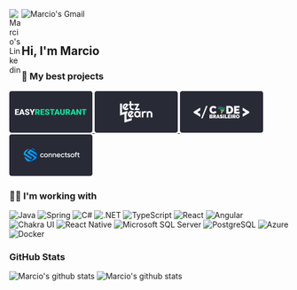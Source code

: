 <!-- ### Hi there 👋 --!>

<!--
**Madhu-1729/Madhu-1729** is a ✨ _special_ ✨ repository because its `README.md` (this file) appears on your GitHub profile.

Here are some ideas to get you started:

- 🔭 I’m currently working on ...
- 🌱 I’m currently learning ...
- 👯 I’m looking to collaborate on ...
- 🤔 I’m looking for help with ...
- 💬 Ask me about ...
- 📫 How to reach me: ...
- 😄 Pronouns: ...
- ⚡ Fun fact: ...
-->
<a href="https://www.linkedin.com/in/mcosta21/">
  <img align="left" alt="Marcio's Linkedin" width="22px" src="https://raw.githubusercontent.com/peterthehan/peterthehan/master/assets/linkedin.svg" />
</a>

<a href="mailto:marcioc424@gmail.com">
  <img align="left" alt="Marcio's Gmail" height="25px" src="https://img.shields.io/badge/-marcioc424@gmail.com-263238?style=flat-square&labelColor=263238&logo=gmail&logoColor=white&link=mailto:marcioc424@gmail.com" />
</a>

<br/>
<br/>


<h2>Hi, I'm Marcio</h2>

<h3>🌟 My best projects </h3>

<div>
  <a href="https://easyrestaurant.com.br">
    <img alt="EasyRestaurant" width="150px" src="https://github.com/mcosta21/mcosta21/blob/main/easyrestaurant.png" />
  </a>
  <a href="https://letzlearn.me">
    <img alt="Letz Learn" width="150px" src="https://github.com/mcosta21/mcosta21/blob/main/letzlearn.png" />
  </a>
  <a href="https://codebrasileiro.com">
    <img alt="Code Brasileiro" width="150px" src="https://github.com/mcosta21/mcosta21/blob/main/codebrasileiro.png" />
  </a>
  <a href="https://connectsoft.app">
    <img alt="ConnectSoft" width="150px" src="https://github.com/mcosta21/mcosta21/blob/main/connectsoft.png" />
  </a>
</div>

<h3>🧑‍💻 I'm working with </h3>

<div>
  <img alt="Java" src="https://img.shields.io/badge/Java-ED8B00?style=for-the-badge&logo=java&logoColor=white" />
  <img alt="Spring" src="https://img.shields.io/badge/Spring-6DB33F?style=for-the-badge&logo=spring&logoColor=white" />
  
  
  <img alt="C#" src="https://img.shields.io/badge/C%23-239120?style=for-the-badge&logo=c-sharp&logoColor=white" />
  <img alt=".NET" src="https://img.shields.io/badge/.NET-5C2D91?style=for-the-badge&logo=.net&logoColor=white" />
  
  
  <img alt="TypeScript" src="https://img.shields.io/badge/TypeScript-007ACC?style=for-the-badge&logo=typescript&logoColor=white" />
  <img alt="React" src="https://img.shields.io/badge/React-20232A?style=for-the-badge&logo=react&logoColor=61DAFB" />
  <img alt="Angular" src="https://img.shields.io/badge/Angular-DD0031?style=for-the-badge&logo=angular&logoColor=white" />
  <img alt="Chakra UI" src="https://img.shields.io/badge/Chakra--UI-319795?style=for-the-badge&logo=chakra-ui&logoColor=white" />
  
  <img alt="React Native" src="https://img.shields.io/badge/React_Native-20232A?style=for-the-badge&logo=react&logoColor=61DAFB" />
  
  <img alt="Microsoft SQL Server" src="https://img.shields.io/badge/Microsoft%20SQL%20Server-CC2927?style=for-the-badge&logo=microsoft%20sql%20server&logoColor=white" />
  <img alt="PostgreSQL" src="https://img.shields.io/badge/PostgreSQL-316192?style=for-the-badge&logo=postgresql&logoColor=white" />
  <!--<img alt="Redis" src="https://img.shields.io/badge/redis-%23DD0031.svg?&style=for-the-badge&logo=redis&logoColor=white" />-->
  
  <img alt="Azure" src="https://img.shields.io/badge/Microsoft_Azure-0089D6?style=for-the-badge&logo=microsoft-azure&logoColor=white" />
  <img alt="Docker" src="https://img.shields.io/badge/Docker-2CA5E0?style=for-the-badge&logo=docker&logoColor=white" />
  
</div>

<h3>GitHub Stats</h3>
<div>
<img alt="Marcio's github stats" height="210" src="https://github-readme-stats.vercel.app/api?username=mcosta21&theme=dracula&show_icons=true&hide_border=true" />

<img alt="Marcio's github stats" height="210" src="https://github-readme-stats.vercel.app/api/top-langs/?username=mcosta21&theme=dracula&hide_border=true" />
</div>
<!--
<hr/>
<img align="right" src="https://visitor-badge.glitch.me/badge?page_id=mcosta21.mcosta21"/>
-->
